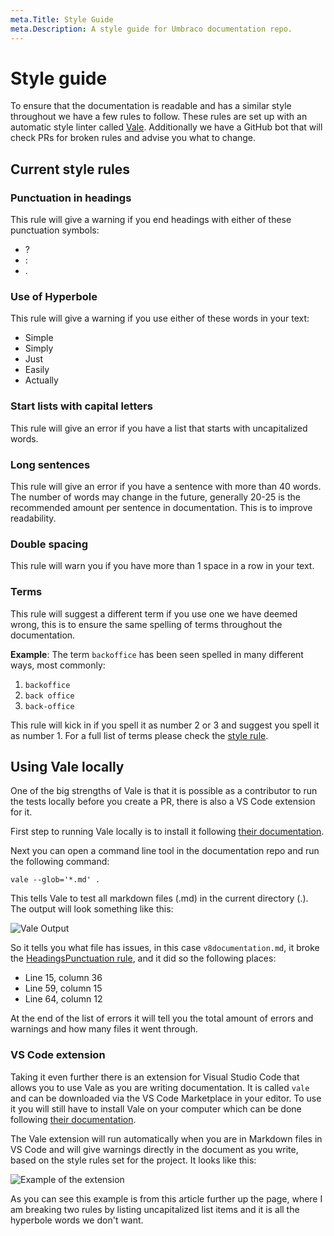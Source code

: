```yaml
---
meta.Title: Style Guide
meta.Description: A style guide for Umbraco documentation repo.
---
```


# Style guide

To ensure that the documentation is readable and has a similar style throughout we have a few rules to follow. These rules are set up with an automatic style linter called [Vale](https://errata-ai.github.io/vale/). Additionally we have a GitHub bot that will check PRs for broken rules and advise you what to change.

## Current style rules

### Punctuation in headings

This rule will give a warning if you end headings with either of these punctuation symbols:

* ?
* :
* .

### Use of Hyperbole

This rule will give a warning if you use either of these words in your text:

* Simple
* Simply
* Just
* Easily
* Actually

### Start lists with capital letters

This rule will give an error if you have a list that starts with uncapitalized words.

### Long sentences

This rule will give an error if you have a sentence with more than 40 words. The number of words may change in the future, generally 20-25 is the recommended amount per sentence in documentation. This is to improve readability.

### Double spacing

This rule will warn you if you have more than 1 space in a row in your text.

### Terms

This rule will suggest a different term if you use one we have deemed wrong, this is to ensure the same spelling of terms throughout the documentation.

**Example**: The term `backoffice` has been seen spelled in many different ways, most commonly:

1. `backoffice`
2. `back office`
3. `back-office`

This rule will kick in if you spell it as number 2 or 3 and suggest you spell it as number 1. For a full list of terms please check the [style rule](https://github.com/umbraco/UmbracoDocs/blob/master/.github/valeStyle/Terms.yml).

## Using Vale locally

One of the big strengths of Vale is that it is possible as a contributor to run the tests locally before you create a PR, there is also a VS Code extension for it.

First step to running Vale locally is to install it following [their documentation](https://errata-ai.github.io/vale/#installation).

Next you can open a command line tool in the documentation repo and run the following command:

`vale --glob='*.md' .`

This tells Vale to test all markdown files \(.md\) in the current directory \(.\). The output will look something like this:

![Vale Output](https://github.com/sofietoft/ContribTests/tree/b4925c6fc368b3ce19dac119a8136c7206e519fc/Style-Guide/images/vale-output.png)

So it tells you what file has issues, in this case `v8documentation.md`, it broke the [HeadingsPunctuation rule](style-guide.md#punctuation-in-headings), and it did so the following places:

* Line 15, column 36
* Line 59, column 15
* Line 64, column 12

At the end of the list of errors it will tell you the total amount of errors and warnings and how many files it went through.

### VS Code extension

Taking it even further there is an extension for Visual Studio Code that allows you to use Vale as you are writing documentation. It is called `vale` and can be downloaded via the VS Code Marketplace in your editor. To use it you will still have to install Vale on your computer which can be done following [their documentation](https://errata-ai.github.io/vale/#installation).

The Vale extension will run automatically when you are in Markdown files in VS Code and will give warnings directly in the document as you write, based on the style rules set for the project. It looks like this:

![Example of the extension](https://github.com/sofietoft/ContribTests/tree/b4925c6fc368b3ce19dac119a8136c7206e519fc/Style-Guide/images/extension.png)

As you can see this example is from this article further up the page, where I am breaking two rules by listing uncapitalized list items and it is all the hyperbole words we don't want.

